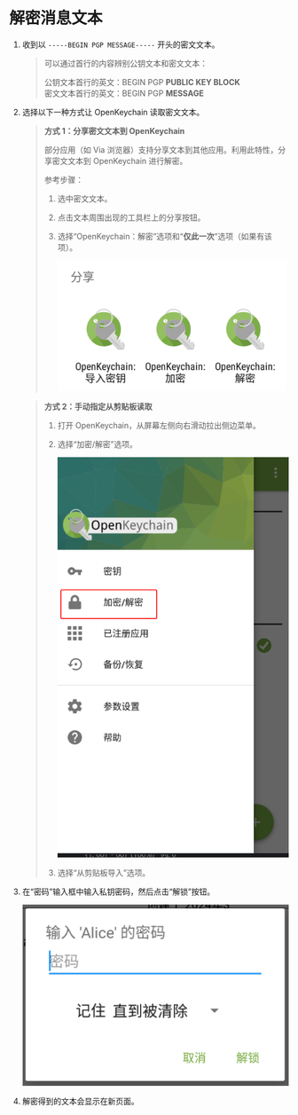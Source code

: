# 解密消息文本

1. 收到以 `-----BEGIN PGP MESSAGE-----` 开头的密文文本。

    > 可以通过首行的内容辨别公钥文本和密文文本：
    >
    > 公钥文本首行的英文：BEGIN PGP **PUBLIC KEY BLOCK**  
    > 密文文本首行的英文：BEGIN PGP **MESSAGE**

2. 选择以下一种方式让 OpenKeychain 读取密文文本。

    > **方式 1：分享密文文本到 OpenKeychain**
    >
    > 部分应用（如 Via 浏览器）支持分享文本到其他应用。利用此特性，分享密文文本到 OpenKeychain 进行解密。  
    >
    > 参考步骤： 
    >
    > 1. 选中密文文本。
    > 2. 点击文本周围出现的工具栏上的分享按钮。
    > 3. 选择“OpenKeychain：解密”选项和“**仅此一次**”选项（如果有该项）。
    >
    >    ![使用 OpenKeychain 处理消息或密文](shared/use-openkeychain-to-handle-message.png)

    > **方式 2：手动指定从剪贴板读取**
    >
    > 1. 打开 OpenKeychain，从屏幕左侧向右滑动拉出侧边菜单。
    > 2. 选择“加密/解密”选项。
    >
    >    ![加密/解密”](shared/encrypt-and-decrypt.png)
    >
    > 3. 选择“从剪贴板导入”选项。

3. 在“密码”输入框中输入私钥密码，然后点击“解锁”按钮。

    ![输入私钥密码](shared/enter-private-key-passphrase.png)

4. 解密得到的文本会显示在新页面。